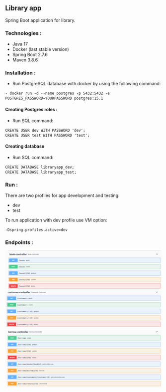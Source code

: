 ## Library app


Spring Boot application for library.

### Technologies : #

- Java 17
- Docker (last stable version)
- Spring Boot 2.7.6
- Maven 3.8.6

### Installation : #

- Run PostgreSQL database with docker by using the following command:

```
- docker run -d --name postgres -p 5432:5432 -e POSTGRES_PASSWORD=YOURPASSWORD postgres:15.1
```

#### Creating Postgres roles :

- Run SQL command:

```
CREATE USER dev WITH PASSWORD 'dev';
CREATE USER test WITH PASSWORD 'test';
```

#### Creating database
- Run SQL command:

```
CREATE DATABASE libraryapp_dev;
CREATE DATABASE libraryapp_test;
```

### Run : #

There are two profiles for app development and testing:
- dev
- test

To run application with dev profile use VM option: 
```
-Dspring.profiles.active=dev
```
### Endpoints : #

![img.png](book.png)
![img.png](customer.png)
![img.png](borrow.png)

